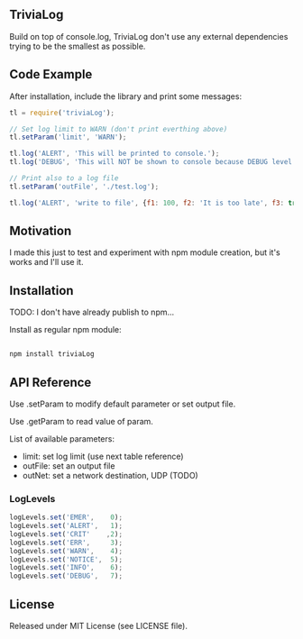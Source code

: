 ## TriviaLog

Build on top of console.log, TriviaLog don't use any external dependencies trying to be the smallest as possible.

## Code Example

After installation, include the library and print some messages:

```javascript
tl = require('triviaLog');

// Set log limit to WARN (don't print everthing above)
tl.setParam('limit', 'WARN');

tl.log('ALERT', 'This will be printed to console.');
tl.log('DEBUG', 'This will NOT be shown to console because DEBUG level is above ALERT.');

// Print also to a log file
tl.setParam('outFile', './test.log');

tl.log('ALERT', 'write to file', {f1: 100, f2: 'It is too late', f3: true});

```

## Motivation

I made this just to test and experiment with npm module creation, but it's works and I'll use it.

## Installation

TODO: I don't have already publish to npm...

Install as regular npm module:

```sh

npm install triviaLog

```

## API Reference

Use .setParam to modify default parameter or set output file.

Use .getParam to read value of param.

List of available parameters:
* limit: set log limit (use next table reference)
* outFile: set an output file
* outNet: set a network destination, UDP (TODO)

### LogLevels
````javascript
logLevels.set('EMER',    0);
logLevels.set('ALERT',   1);
logLevels.set('CRIT'    ,2);
logLevels.set('ERR',     3);
logLevels.set('WARN',    4);
logLevels.set('NOTICE',  5);
logLevels.set('INFO',    6);
logLevels.set('DEBUG',   7);
````

## License

Released under MIT License (see LICENSE file).